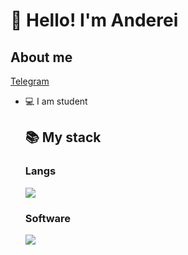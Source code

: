 <h1 align="left">👋 Hello! I'm Anderei </h1>


## About me
[Telegram](https://t.me/Andre1Ter)

- 💻 I am student

  <summary><h2><b>📚 My stack</b></h2></summary>
  <p>
    <h3>Langs</h3>
    <img src="https://skillicons.dev/icons?i=html,css,py,&perline=7" />
    <h3>Software</h3>
    <img src="https://skillicons.dev/icons?i=pycharm&perline=7" />
   
  </p>
</details>


<!--
Here are some ideas to get you started:

- 🔭 I’m currently working on ...
- 🌱 I’m currently learning ...
- 👯 I’m looking to collaborate on ...
- 🤔 I’m looking for help with ...
- 💬 Ask me about ...
- 📫 How to reach me: ...
- 😄 Pronouns: ...
- ⚡ Fun fact: ...
-->
